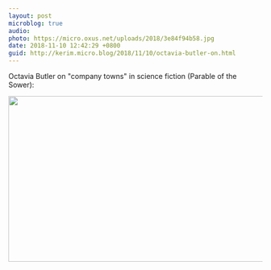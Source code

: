 ```yaml
---
layout: post
microblog: true
audio: 
photo: https://micro.oxus.net/uploads/2018/3e84f94b58.jpg
date: 2018-11-10 12:42:29 +0800
guid: http://kerim.micro.blog/2018/11/10/octavia-butler-on.html
---
```

Octavia Butler on "company towns" in science fiction (Parable of the Sower): 

<img src="https://micro.oxus.net/uploads/2018/3e84f94b58.jpg" width="600" height="329" />
